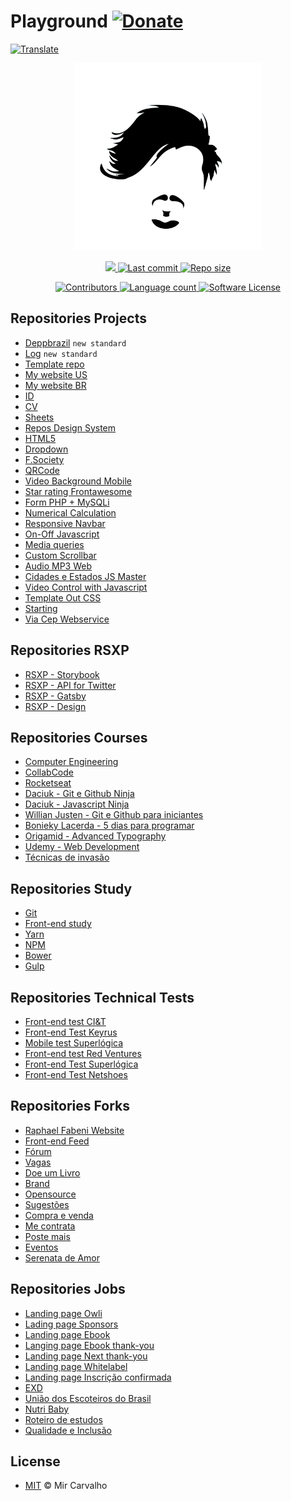 # Playground  [![Donate](https://img.shields.io/badge/Donate-brightgreen.svg)](https://www.paypal.com/cgi-bin/webscr?cmd=_donations&business=BKXUAMJSNZN46&item_name=Thanks+for+Help+me%21&currency_code=BRL&source=url)

<!-- Translate -->
<a href="./README-pt-br.md">
  <img alt="Translate" src="https://img.shields.io/badge/Translate-pt--br-blue.svg">
</a>

<!-- Banner -->
<p align="center">
  <a href="" target="_blank" >
    <img alt="Banner" src="./.github/assets/brand.jpg" width="300" />
  </a>
</p>

<!-- First badges -->
<p align="center">
  <!-- Codacy -->
  <a href="https://www.codacy.com/manual/deppbrazil/playground?utm_source=github.com&amp;utm_medium=referral&amp;utm_content=deppbrazil/playground&amp;utm_campaign=Badge_Grade">
    <img src="https://api.codacy.com/project/badge/Grade/908637ccc4b04317886bbea59b569b55"/>
  </a>
  <!-- Last commit -->
  <a href="https://github.com/deppbrazil/playground/commits/master">
    <img alt="Last commit" src="https://img.shields.io/github/last-commit/deppbrazil/playground.svg">
  </a>
  <!-- Repo size -->
  <a href="https://github.com/deppbrazil/playground">
    <img alt="Repo size" src="https://img.shields.io/github/repo-size/deppbrazil/playground.svg?color=brightgreen" />
  </a>
</p>

<!-- Seconds badges -->
<p align="center">
  <!-- Contributors -->
  <a href="https://github.com/deppbrazil/playground/graphs/contributors">
    <img alt="Contributors" src="https://img.shields.io/github/contributors/deppbrazil/playground.svg?color=blue" />
  </a>
  <!-- Language count -->
  <a href="https://github.com/deppbrazil/playground">
    <img alt="Language count" src="https://img.shields.io/github/languages/count/deppbrazil/playground.svg" />
  </a>
  <!-- Software License -->
  <a href="./LICENSE">
    <img alt="Software License" src="https://img.shields.io/badge/license-MIT-blue.svg">
  </a>
</p>

## Repositories Projects
-   [Deppbrazil](https://github.com/deppbrazil/deppbrazil) `new standard`
-   [Log](https://github.com/deppbrazil/log) `new standard`
-   [Template repo](https://github.com/deppbrazil/template-repo)
-   [My website US](https://github.com/deppbrazil/deppbrazil.github.io)
-   [My website BR](https://github.com/deppbrazil/deppbrazilBR.github.io)
-   [ID](https://github.com/deppbrazil/id)
-   [CV](https://github.com/deppbrazil/cv)
-   [Sheets](https://github.com/deppbrazil/spreadsheets)
-   [Repos Design System](https://github.com/deppbrazil/awesome-design-systems)
-   [HTML5](https://github.com/deppbrazil/html5)
-   [Dropdown](https://github.com/deppbrazil/dropdown)
-   [F.Society](https://github.com/deppbrazil/fsociety)
-   [QRCode](https://github.com/deppbrazil/qrcode)
-   [Video Background Mobile](https://github.com/deppbrazil/video-background-mobile)
-   [Star rating Frontawesome](https://github.com/deppbrazil/star-rating-fontawesome)
-   [Form PHP + MySQLi](https://github.com/deppbrazil/php-mysqli)
-   [Numerical Calculation](https://github.com/deppbrazil/numerical-calculation)
-   [Responsive Navbar](https://github.com/deppbrazil/responsive-nav-bar)
-   [On-Off Javascript](https://github.com/deppbrazil/on-off-javascript)
-   [Media queries](https://github.com/deppbrazil/media-queries)
-   [Custom Scrollbar](https://github.com/deppbrazil/custom-scroll-bar)
-   [Audio MP3 Web](https://github.com/deppbrazil/audiomp3-web)
-   [Cidades e Estados JS Master](https://github.com/deppbrazil/cidades-estados-js-master)
-   [Video Control with Javascript](https://github.com/deppbrazil/video-control-with-javaScript)
-   [Template Out CSS](https://github.com/deppbrazil/template-out-css)
-   [Starting](https://github.com/deppbrazil/starting-sass)
-   [Via Cep Webservice](https://github.com/deppbrazil/ViaCepWebservice)

## Repositories RSXP
-   [RSXP - Storybook](https://github.com/deppbrazil/rsxp-storybook-workshop)
-   [RSXP - API for Twitter](https://github.com/deppbrazil/api-rsxp)
-   [RSXP - Gatsby](https://github.com/deppbrazil/rocketseat-pokedex-gatsbyjs)
-   [RSXP - Design](https://github.com/deppbrazil/workshop-design)

## Repositories Courses
-   [Computer Engineering](https://github.com/deppbrazil/computer-engineering)
-   [CollabCode](https://github.com/deppbrazil/CollabCode)
-   [Rocketseat](https://github.com/deppbrazil/rocketseat)
-   [Daciuk - Git e Github Ninja](https://github.com/deppbrazil/course-git-e-github-ninja)
-   [Daciuk - Javascript Ninja](https://github.com/deppbrazil/course-javascript-ninja)
-   [Willian Justen - Git e Github para iniciantes](https://github.com/deppbrazil/course-git-e-github-para-iniciantes)
-   [Bonieky Lacerda - 5 dias para programar](https://github.com/deppbrazil/course-5dias-para-programar)
-   [Origamid - Advanced Typography](https://github.com/deppbrazil/course-advanced-typography)
-   [Udemy - Web Development](https://github.com/deppbrazil/course-udemy-web-development)
-   [Técnicas de invasão](https://github.com/deppbrazil/course-tecnicas-de-invasao)

## Repositories Study
-   [Git](https://github.com/deppbrazil/git)
-   [Front-end study](https://github.com/deppbrazil/frontend-study)
-   [Yarn](https://github.com/deppbrazil/yarn)
-   [NPM](https://github.com/deppbrazil/npm)
-   [Bower](https://github.com/deppbrazil/bower)
-   [Gulp](https://github.com/deppbrazil/gulp)

## Repositories Technical Tests
-   [Front-end test CI&T](https://github.com/deppbrazil/frontend-test-ciandt)
-   [Front-end Test Keyrus](https://github.com/deppbrazil/frontend-test-keyrus)
-   [Mobile test Superlógica](https://github.com/deppbrazil/mobile-test-superlogica)
-   [Front-end test Red Ventures](https://github.com/deppbrazil/frontend-test-red-ventures)
-   [Front-end Test Superlógica](https://github.com/deppbrazil/superlogica-frontend-test)
-   [Front-end Test Netshoes](https://github.com/deppbrazil/frontend-test-netshoes)

## Repositories Forks
-   [Raphael Fabeni Website](https://github.com/deppbrazil/raphaelfabeni.github.io)
-   [Front-end Feed](https://github.com/deppbrazil/frontend-feed)
-   [Fórum](https://github.com/deppbrazil/forum)
-   [Vagas](https://github.com/deppbrazil/vagas)
-   [Doe um Livro](https://github.com/deppbrazil/doe-um-livro)
-   [Brand](https://github.com/deppbrazil/brand)
-   [Opensource](https://github.com/deppbrazil/open-source)
-   [Sugestões](https://github.com/deppbrazil/sugestoes)
-   [Compra e venda](https://github.com/deppbrazil/compra-e-venda)
-   [Me contrata](https://github.com/deppbrazil/me-contrata)
-   [Poste mais](https://github.com/deppbrazil/poste-mais)
-   [Eventos](https://github.com/deppbrazil/eventos)
-   [Serenata de Amor](https://github.com/deppbrazil/serenata-de-amor)

## Repositories Jobs
-   [Landing page Owli](https://github.com/deppbrazil/lp-owli)
-   [Lading page Sponsors](https://github.com/deppbrazil/superlogica-lp-sponsors)
-   [Landing page Ebook](https://github.com/deppbrazil/superlogica-lp-ebook-landing-page)
-   [Langing page Ebook thank-you](https://github.com/deppbrazil/superlogica-lp-ebook-thank-you)
-   [Landing page Next thank-you](https://github.com/deppbrazil/superlogica-next-lp-thank-you)
-   [Landing page Whitelabel](https://github.com/deppbrazil/superlogica-lp-white-label)
-   [Landing page Inscrição confirmada](https://github.com/deppbrazil/superlogica-lp-inscricao-confirmada)
-   [EXD](https://github.com/deppbrazil/EXD)
-   [União dos Escoteiros do Brasil](https://github.com/deppbrazil/uniao-dos-escoteiros-do-brasil)
-   [Nutri Baby](https://github.com/deppbrazil/nutri-baby)
-   [Roteiro de estudos](https://deppbrazil.github.io/storage-interface/)
-   [Qualidade e Inclusão](https://github.com/deppbrazil/qualidade-inclusao)

## License
-   [MIT](./LICENSE) © Mir Carvalho
